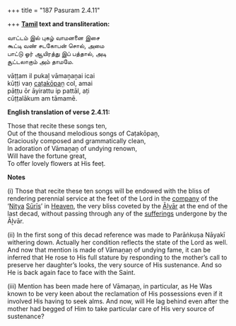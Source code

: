 +++
title = "187 Pasuram 2.4.11"

+++
**[Tamil](/definition/tamil#history "show Tamil definitions") text and transliteration:**

வாட்டம் இல் புகழ் வாமனனை இசை  
கூட்டி வண் சடகோபன் சொல், அமை  
பாட்டு ஓர் ஆயிரத்து இப் பத்தால், அடி  
சூட்டலாகும் அம் தாமமே.

vāṭṭam il pukaḻ vāmaṉaṉai icai  
kūṭṭi vaṇ [caṭakōpaṉ](/definition/catakopan#vaishnavism "show caṭakōpaṉ definitions") col, amai  
pāṭṭu ōr āyirattu ip pattāl, aṭi  
cūṭṭalākum am tāmamē.

**English translation of verse 2.4.11:**

Those that recite these songs ten,  
Out of the thousand melodious songs of Caṭakōpaṉ,  
Graciously composed and grammatically clean,  
In adoration of Vāmaṉaṉ of undying renown,  
Will have the fortune great,  
To offer lovely flowers at His feeṭ.

**Notes**

\(i\) Those that recite these ten songs will be endowed with the bliss of rendering perennial service at the feet of the Lord in the [company](/definition/company#history "show company definitions") of the ‘[Nitya](/definition/nitya#vaishnavism "show Nitya definitions") [Sūrīs](/definition/suri#history "show Sūrīs definitions")’ in [Heaven](/definition/heaven#history "show Heaven definitions"), the very bliss coveted by the [Āḻvār](/definition/aḻvar#vaishnavism "show Āḻvār definitions") at the end of the last decad, without passing through any of the [sufferings](/definition/suffering#history "show sufferings definitions") undergone by the Āḻvār.

\(ii\) In the first song of this decad reference was made to Parāṅkuṣa Nāyakī withering down. Actually her condition reflects the state of the Lord as well. And now that mention is made of Vāmaṉaṉ of undying fame, it can be inferred that He rose to His full stature by responding to the mother’s call to preserve her daughter’s looks, the very source of His sustenance. And so He is back again face to face with the Saint.

\(iii\) Mention has been made here of Vāmaṉaṉ, in particular, as He Was known to be very keen about the reclamation of His possessions even if it involved His having to seek alms. And now, will He lag behind even after the mother had begged of Him to take particular care of His very source of sustenance?


